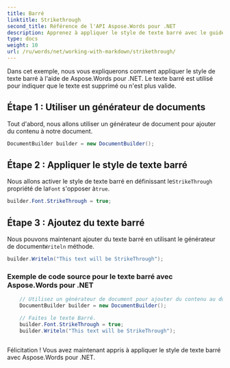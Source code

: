 ```yaml
---
title: Barré
linktitle: Strikethrough
second_title: Référence de l'API Aspose.Words pour .NET
description: Apprenez à appliquer le style de texte barré avec le guide étape par étape Aspose.Words pour .NET.
type: docs
weight: 10
url: /ru/words/net/working-with-markdown/strikethrough/
---
```



Dans cet exemple, nous vous expliquerons comment appliquer le style de texte barré à l'aide de Aspose.Words pour .NET. Le texte barré est utilisé pour indiquer que le texte est supprimé ou n'est plus valide.

## Étape 1 : Utiliser un générateur de documents

Tout d'abord, nous allons utiliser un générateur de document pour ajouter du contenu à notre document.

```csharp
DocumentBuilder builder = new DocumentBuilder();
```

## Étape 2 : Appliquer le style de texte barré

 Nous allons activer le style de texte barré en définissant le`StrikeThrough` propriété de la`Font` s'opposer à`true`.

```csharp
builder.Font.StrikeThrough = true;
```

## Étape 3 : Ajoutez du texte barré

 Nous pouvons maintenant ajouter du texte barré en utilisant le générateur de document`Writeln` méthode.

```csharp
builder.Writeln("This text will be StrikeThrough");
```


### Exemple de code source pour le texte barré avec Aspose.Words pour .NET

```csharp
	// Utilisez un générateur de document pour ajouter du contenu au document.
	DocumentBuilder builder = new DocumentBuilder();

	// Faites le texte Barré.
	builder.Font.StrikeThrough = true;
	builder.Writeln("This text will be StrikeThrough");
            
```

Félicitation ! Vous avez maintenant appris à appliquer le style de texte barré avec Aspose.Words pour .NET.
